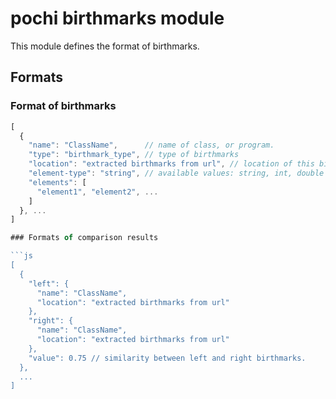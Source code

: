 # pochi birthmarks module

This module defines the format of birthmarks.

## Formats

### Format of birthmarks

```js
[
  {
    "name": "ClassName",      // name of class, or program.
    "type": "birthmark_type", // type of birthmarks
    "location": "extracted birthmarks from url", // location of this birthmark load from.
    "element-type": "string", // available values: string, int, double 
    "elements": [             
      "element1", "element2", ...
    ]
  }, ...
]

### Formats of comparison results

```js
[
  {
    "left": {
      "name": "ClassName",
      "location": "extracted birthmarks from url"
    },
    "right": {
      "name": "ClassName",
      "location": "extracted birthmarks from url"
    },
    "value": 0.75 // similarity between left and right birthmarks.
  },
  ...
]
```